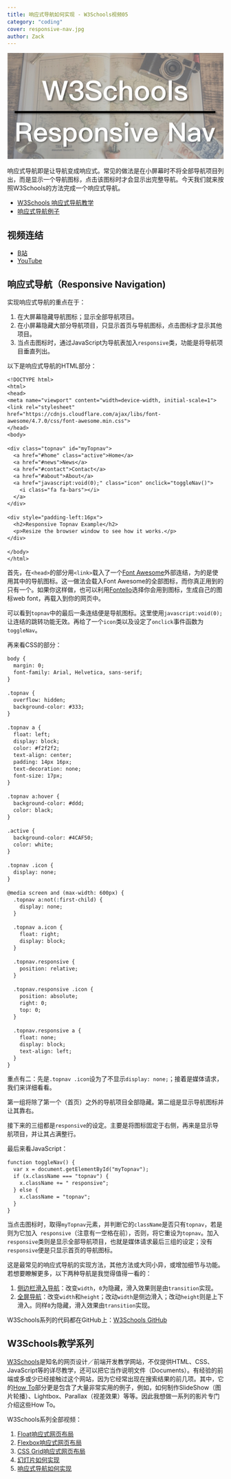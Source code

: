 ```yaml
---
title: 响应式导航如何实现 - W3Schools视频05
category: "coding"
cover: responsive-nav.jpg
author: Zack
---
```


![响应式导航](responsive-nav.jpg)

响应式导航即是让导航变成响应式。常见的做法是在小屏幕时不将全部导航项目列出，而是显示一个导航图标，点击该图标时才会显示出完整导航。今天我们就来按照W3Schools的方法完成一个响应式导航。

* [W3Schools 响应式导航教学](https://www.w3schools.com/howto/howto_js_topnav_responsive.asp)
* [响应式导航例子](https://www.w3schools.com/howto/tryit.asp?filename=tryhow_js_topnav)

## 视频连结

* [B站](https://www.bilibili.com/video/av46388163/)
* [YouTube](https://youtu.be/KWeK-y3KGJo)

## 响应式导航（Responsive Navigation)

实现响应式导航的重点在于：

1. 在大屏幕隐藏导航图标；显示全部导航项目。
2. 在小屏幕隐藏大部分导航项目，只显示首页与导航图标，点击图标才显示其他项目。
3. 当点击图标时，通过JavaScript为导航表加入`responsive`类，功能是将导航项目垂直列出。

以下是响应式导航的HTML部分：

```
<!DOCTYPE html>
<html>
<head>
<meta name="viewport" content="width=device-width, initial-scale=1">
<link rel="stylesheet" href="https://cdnjs.cloudflare.com/ajax/libs/font-awesome/4.7.0/css/font-awesome.min.css">
</head>
<body>

<div class="topnav" id="myTopnav">
  <a href="#home" class="active">Home</a>
  <a href="#news">News</a>
  <a href="#contact">Contact</a>
  <a href="#about">About</a>
  <a href="javascript:void(0);" class="icon" onclick="toggleNav()">
    <i class="fa fa-bars"></i>
  </a>
</div>

<div style="padding-left:16px">
  <h2>Responsive Topnav Example</h2>
  <p>Resize the browser window to see how it works.</p>
</div>

</body>
</html>
```

首先，在`<head>`的部分用`<link>`载入了一个[Font Awesome](https://fontawesome.com/)外部连结，为的是使用其中的导航图标。这一做法会载入Font Awesome的全部图标，而你真正用到的只有一个。如果你这样做，也可以利用[Fontello](http://fontello.com/)选择你会用到图标，生成自己的图标web font，再载入到你的网页中。

可以看到`topnav`中的最后一条连结便是导航图标。这里使用`javascript:void(0);`让连结的跳转功能无效。再给了一个`icon`类以及设定了`onclick`事件函数为`toggleNav`。

再来看CSS的部分：

```
body {
  margin: 0;
  font-family: Arial, Helvetica, sans-serif;
}

.topnav {
  overflow: hidden;
  background-color: #333;
}

.topnav a {
  float: left;
  display: block;
  color: #f2f2f2;
  text-align: center;
  padding: 14px 16px;
  text-decoration: none;
  font-size: 17px;
}

.topnav a:hover {
  background-color: #ddd;
  color: black;
}

.active {
  background-color: #4CAF50;
  color: white;
}

.topnav .icon {
  display: none;
}

@media screen and (max-width: 600px) {
  .topnav a:not(:first-child) {
    display: none;
  }

  .topnav a.icon {
    float: right;
    display: block;
  }

  .topnav.responsive {
    position: relative;
  }

  .topnav.responsive .icon {
    position: absolute;
    right: 0;
    top: 0;
  }

  .topnav.responsive a {
    float: none;
    display: block;
    text-align: left;
  }
}
```

重点有二：先是`.topnav .icon`设为了不显示`display: none;`；接着是媒体请求，我们来详细看看。

第一组将除了第一个（首页）之外的导航项目全部隐藏。第二组是显示导航图标并让其靠右。

接下来的三组都是`responsive`的设定。主要是将图标固定于右侧，再来是显示导航项目，并让其占满整行。

最后来看JavaScript：

```
function toggleNav() {
  var x = document.getElementById("myTopnav");
  if (x.className === "topnav") {
    x.className += " responsive";
  } else {
    x.className = "topnav";
  }
}
```

当点击图标时，取得`myTopnav`元素，并判断它的`className`是否只有`topnav`，若是则为它加入` responsive`（注意有一空格在前），否则，将它重设为`topnav`。加入`responsive`类则是显示全部导航项目，也就是媒体请求最后三组的设定；没有`responsive`便是只显示首页的导航图标。

这是最常见的响应式导航的实现方法，其他方法或大同小异，或增加细节与功能。若想要瞭解更多，以下两种导航是我觉得值得一看的：

1. [侧边栏滑入导航](https://www.w3schools.com/howto/howto_js_sidenav.asp)：改变`width`，`0`为隐藏，滑入效果则是由`transition`实现。
2. [全屏导航](https://www.w3schools.com/howto/howto_js_fullscreen_overlay.asp)：改变`width`和`height`；改动`width`是侧边滑入；改动`height`则是上下滑入。同样`0`为隐藏，滑入效果由`transition`实现。

W3Schools系列的代码都在GitHub上：[W3Schools GitHub](https://github.com/ZacharyChim/W3Schools)

## W3Schools教学系列

[W3Schools](https://www.w3schools.com)是知名的网页设计／前端开发教学网站，不仅提供HTML、CSS、JavaScript等的详尽教学，还可以把它当作说明文件（Documents）。有经验的前端或多或少已经接触过这个网站，因为它经常出现在搜索结果的前几项。其中，它的[How To](https://www.w3schools.com/howto/default.asp)部分更是包含了大量非常实用的例子，例如，如何制作SlideShow（图片轮播）、Lightbox、Parallax（视差效果）等等。因此我想做一系列的影片专门介绍这些How To。

W3Schools系列全部视频：

1. [Float响应式网页布局](https://zacklive.com/w3schools-web-layout/)
2. [Flexbox响应式网页布局](https://zacklive.com/w3schools-flex/)
3. [CSS Grid响应式网页布局](https://zacklive.com/w3schools-grid/)
4. [幻灯片如何实现](https://zacklive.com/w3schools-slideshow/)
5. [响应式导航如何实现](https://zacklive.com/w3schools-responsvie-nav/)